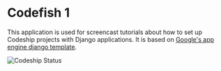 Codefish 1
======================

This application is used for screencast tutorials about how to set up Codeship projects with Django applications. It is based on [Google's app engine django template](https://code.google.com/p/google-app-engine-samples/source/browse/trunk/django_example).

![Codeship Status](https://codeship.com/projects/689a20c0-6f1b-0132-6e34-06c0bf4b17ef/status?branch=master)
